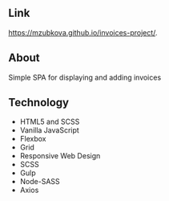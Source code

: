 ## Link

https://mzubkova.github.io/invoices-project/.

## About

Simple SPA for displaying and adding invoices

## Technology

- HTML5 and SCSS
- Vanilla JavaScript
- Flexbox
- Grid
- Responsive Web Design
- SCSS
- Gulp
- Node-SASS
- Axios

